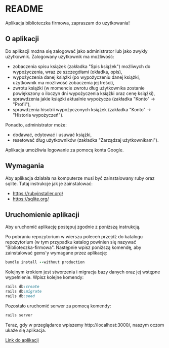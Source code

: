 # README

Aplikacja biblioteczka firmowa, zapraszam do użytkowania!

## O aplikacji
Do aplikacji można się zalogować jako administrator lub jako zwykły użytkownik.
Zalogowany użytkownik ma możliwość:
- zobaczenia spisu książek (zakładka "Spis książek") możliwych do wypożyczenia, wraz ze szczegółami (okładka, opis),
- wypożyczenia danej książki (po wypożyczeniu danej książki, użytkownik ma możliwość zobaczenia jej treści),
- zwrotu książki (w momencie zwrotu dług użytkownika zostanie powiększony o iloczyn dni wypożyczenia książki oraz cenę książki),
- sprawdzenia jakie książki aktualnie wypożycza (zakładka "Konto" -> "Profil"),
- sprawdzenia hisotrii wypożyczonych książek (zakładka "Konto" -> "Historia wypożyczeń"). 

Ponadto, administrator może:
- dodawać, edytować i usuwać książki,
- resetować dług użytkowników (zakładka "Zarządzaj użytkownikami").

Aplikacja umożliwia logowanie za pomocą konta Google.

## Wymagania
Aby aplikacja działała na komputerze musi być zainstalowany ruby oraz sqlite. 
Tutaj instrukcje jak je zainstalować:
- https://rubyinstaller.org/
- https://sqlite.org/
 
## Uruchomienie aplikacji

Aby uruchomić aplikację postępuj zgodnie z poniższą instrukcją.

Po pobraniu repozytorium w wierszu poleceń przejdź do katalogu repozytorium (w tym przypadku katalog powinien się nazywać "Biblioteczka-firmowa".
Następnie wpisz poniższą komendę, aby zainstalować gems'y wymagane przez aplikację: 
```ruby
bundle install --without production
```
Kolejnym krokiem jest stworzenia i migracja bazy danych oraz jej wstępne wypełnienie. Wpisz kolejne komendy:
```ruby
rails db:create
rails db:migrate
rails db:seed
```
Pozostało uruchomić serwer za pomocą komendy:
```ruby
rails server
```
Teraz, gdy w przeglądarce wpiszemy http://localhost:3000/, naszym oczom ukaże się aplikacja. 


[Link do aplikacji](https://biblioteczka-firmowa-wojtek.herokuapp.com/)

